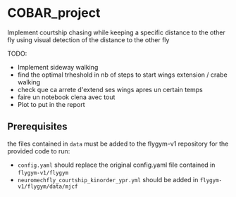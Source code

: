# COBAR_project
Implement courtship chasing while keeping a specific distance to the other fly using visual detection of the distance to the other fly

TODO: 
- Implement sideway walking
- find the optimal trheshold in nb of steps to start wings extension / crabe walking
- check que ca arrete d'extend ses wings apres un certain temps
- faire un notebook clena avec tout
- Plot to put in the report

## Prerequisites
the files contained in `data` must be added to the flygym-v1 repository for the provided code to run:
- `config.yaml` should replace the original config.yaml file contained in `flygym-v1/flygym`
- `neuromechfly_courtship_kinorder_ypr.yml` should be added in `flygym-v1/flygym/data/mjcf`
